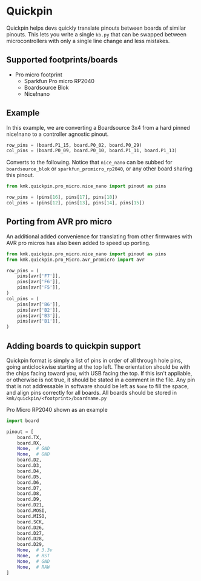 # Quickpin

Quickpin helps devs quickly translate pinouts between boards of similar pinouts.
This lets you write a single `kb.py` that can be swapped between
microcontrollers with only a single line change and less mistakes. 

## Supported footprints/boards

- Pro micro footprint
  - Sparkfun Pro micro RP2040
  - Boardsource Blok
  - Nice!nano

## Example

In this example, we are converting a Boardsource 3x4 from a hard pinned
nice!nano to a controller agnostic pinout.

```python
row_pins = (board.P1_15, board.P0_02, board.P0_29)
col_pins = (board.P0_09, board.P0_10, board.P1_11, board.P1_13)
```

Converts to the following. Notice that `nice_nano` can be subbed for
`boardsource_blok` or `sparkfun_promicro_rp2040`, or any other board sharing
this pinout.

```python
from kmk.quickpin.pro_micro.nice_nano import pinout as pins

row_pins = (pins[16], pins[17], pins[18])
col_pins = (pins[12], pins[13], pins[14], pins[15])
```

## Porting from AVR pro micro

An additional added convenience for translating from other firmwares with AVR
pro micros has also been added to speed up porting.

```python
from kmk.quickpin.pro_micro.nice_nano import pinout as pins
from kmk.quickpin.pro_Micro.avr_promicro import avr

row_pins = (
    pins[avr['F7']],
    pins[avr['F6']],
    pins[avr['F5']],
)
col_pins = (
    pins[avr['B6']],
    pins[avr['B2']],
    pins[avr['B3']],
    pins[avr['B1']],
)
```


## Adding boards to quickpin support

Quickpin format is simply a list of pins in order of all through hole pins,
going anticlockwise starting at the top left. The orientation should be with the
chips facing toward you, with USB facing the top. If this isn't appliable, or
otherwise is not true, it should be stated in a comment in the file. Any pin
that is not addressable in software should be left as `None` to fill the space,
and align pins correctly for all boards. All boards should be stored in 
`kmk/quickpin/<footprint>/boardname.py`

Pro Micro RP2040 shown as an example
```python
import board

pinout = [
    board.TX,
    board.RX,
    None,  # GND
    None,  # GND
    board.D2,
    board.D3,
    board.D4,
    board.D5,
    board.D6,
    board.D7,
    board.D8,
    board.D9,
    board.D21,
    board.MOSI,
    board.MISO,
    board.SCK,
    board.D26,
    board.D27,
    board.D28,
    board.D29,
    None,  # 3.3v
    None,  # RST
    None,  # GND
    None,  # RAW
]

```
